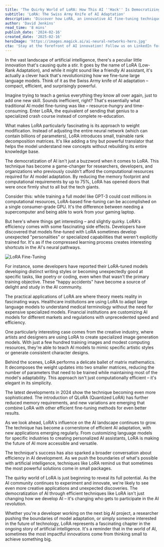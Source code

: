```yaml
---
title: 'The Quirky World of LoRA: How This AI ''Hack'' Is Democratizing Machine Learning'
subtitle: 'LoRA: The Swiss Army Knife of AI Adaptation'
description: 'Discover how LoRA, an innovative AI fine-tuning technique, is revolutionizing machine learning by making model adaptation more accessible and efficient. Learn about its quirky side effects, real-world applications, and how it's democratizing AI development with up to 75% reduced computational requirements.'
author: 'David Jenkins'
read_time: '8 mins'
publish_date: '2024-02-16'
created_date: '2025-02-16'
heroImage: 'https://images.magick.ai/ai-neural-networks-hero.jpg'
cta: 'Stay at the forefront of AI innovation! Follow us on LinkedIn for more insights into groundbreaking technologies like LoRA and join a community of forward-thinking tech enthusiasts shaping the future of artificial intelligence.'
---
```


In the vast landscape of artificial intelligence, there's a peculiar little innovation that's causing quite a stir. It goes by the name of LoRA (Low-Rank Adaptation), and while it might sound like a friendly AI assistant, it's actually a clever hack that's revolutionizing how we fine-tune large language models. Think of it as the Swiss Army knife of AI adaptation – compact, efficient, and surprisingly powerful.

Imagine trying to teach a genius everything they know all over again, just to add one new skill. Sounds inefficient, right? That's essentially what traditional AI model fine-tuning was like – resource-hungry and time-consuming. Enter LoRA, the equivalent of sending that genius to a specialized crash course instead of complete re-education.

What makes LoRA particularly fascinating is its approach to weight modification. Instead of adjusting the entire neural network (which can contain billions of parameters), LoRA introduces small, trainable rank decomposition matrices. It's like adding a tiny but powerful translator that helps the model understand new concepts without rebuilding its entire knowledge base.

The democratization of AI isn't just a buzzword when it comes to LoRA. This technique has become a game-changer for researchers, developers, and organizations who previously couldn't afford the computational resources required for AI model adaptation. By reducing the memory footprint and computational requirements by up to 75%, LoRA has opened doors that were once firmly shut to all but the tech giants.

Consider this: while training a full model like GPT-3 could cost millions in computational resources, LoRA-based fine-tuning can be accomplished on a single consumer-grade GPU. It's the difference between needing a supercomputer and being able to work from your gaming laptop.

But here's where things get interesting – and slightly quirky. LoRA's efficiency comes with some fascinating side effects. Developers have discovered that models fine-tuned with LoRA sometimes develop unexpected "personalities" or specialized capabilities that weren't explicitly trained for. It's as if the compressed learning process creates interesting shortcuts in the AI's neural pathways.

![LoRA Fine-Tuning](https://i.magick.ai/PIXE/1738406181100_magick_img.webp)

For instance, some developers have reported their LoRA-tuned models developing distinct writing styles or becoming unexpectedly good at specific tasks, like poetry or coding, even when that wasn't the primary training objective. These "happy accidents" have become a source of delight and study in the AI community.

The practical applications of LoRA are where theory meets reality in fascinating ways. Healthcare institutions are using LoRA to adapt large language models to understand medical terminology without the need for expensive specialized models. Financial institutions are customizing AI models for different markets and regulations with unprecedented speed and efficiency.

One particularly interesting case comes from the creative industry, where artists and designers are using LoRA to create specialized image generation models. With just a few hundred training images and modest computing resources, they're able to teach AI models to mimic specific artistic styles or generate consistent character designs.

Behind the scenes, LoRA performs a delicate ballet of matrix mathematics. It decomposes the weight updates into two smaller matrices, reducing the number of parameters that need to be trained while maintaining most of the model's adaptability. This approach isn't just computationally efficient – it's elegant in its simplicity.

The latest developments in 2024 show the technique becoming even more sophisticated. The introduction of QLoRA (Quantized LoRA) has further reduced memory requirements, and new variations are emerging that combine LoRA with other efficient fine-tuning methods for even better results.

As we look ahead, LoRA's influence on the AI landscape continues to grow. The technique has become a cornerstone of efficient AI adaptation, with new applications emerging regularly. From customizing language models for specific industries to creating personalized AI assistants, LoRA is making the future of AI more accessible and versatile.

The technique's success has also sparked a broader conversation about efficiency in AI development. As we push the boundaries of what's possible with artificial intelligence, techniques like LoRA remind us that sometimes the most powerful solutions come in small packages.

The quirky world of LoRA is just beginning to reveal its full potential. As the AI community continues to experiment and innovate, we're likely to see even more creative applications and unexpected discoveries. The democratization of AI through efficient techniques like LoRA isn't just changing how we develop AI – it's changing who gets to participate in the AI revolution.

Whether you're a developer working on the next big AI project, a researcher pushing the boundaries of model adaptation, or simply someone interested in the future of technology, LoRA represents a fascinating chapter in the ongoing story of artificial intelligence. It's a reminder that in the world of AI, sometimes the most impactful innovations come from thinking small to achieve something big.